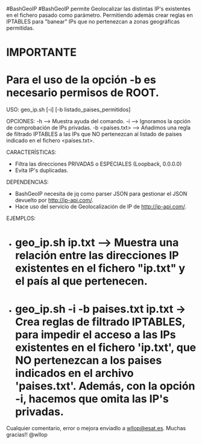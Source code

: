 #BashGeoIP
#BashGeoIP permite Geolocalizar las distintas IP's existentes en el fichero pasado como parámetro. Permitiendo además crear reglas en IPTABLES para "banear"  IPs que no pertenezcan a zonas geográficas permitidas.      

# IMPORTANTE
# Para el uso de la opción -b es necesario permisos de ROOT.

USO:
geo_ip.sh [-i] [-b listado_paises_permitidos] <fichero>

OPCIONES:
-h --> Muestra ayuda del comando.
-i --> Ignoramos la opción de comprobación de IPs privadas.
-b <países.txt> -->  Añadimos una regla de filtrado IPTABLES a las IPs que NO pertenezcan al listado de países indicado en el fichero <países.txt>.

CARACTERÍSTICAS:
* Filtra las direcciones PRIVADAS o ESPECIALES (Loopback, 0.0.0.0)
* Evita IP's duplicadas.

DEPENDENCIAS:
* BashGeoIP necesita de jq como parser JSON para gestionar el JSON devuelto por http://ip-api.com/.
* Hace uso del servicio de Geolocalización de IP de http://ip-api.com/.

EJEMPLOS:
* # geo_ip.sh ip.txt  --> Muestra una relación entre las direcciones IP existentes en el fichero "ip.txt" y el país al que pertenecen.
* # geo_ip.sh -i -b paises.txt ip.txt -> Crea reglas de filtrado IPTABLES,  para impedir el acceso a las IPs existentes en el fichero 'ip.txt', que NO pertenezcan a los paises indicados en el archivo 'paises.txt'. Además, con la opción -i, hacemos que omita las IP's privadas.

Cualquier comentario, error o mejora enviadlo a wllop@esat.es. 
Muchas gracias!!
@wllop